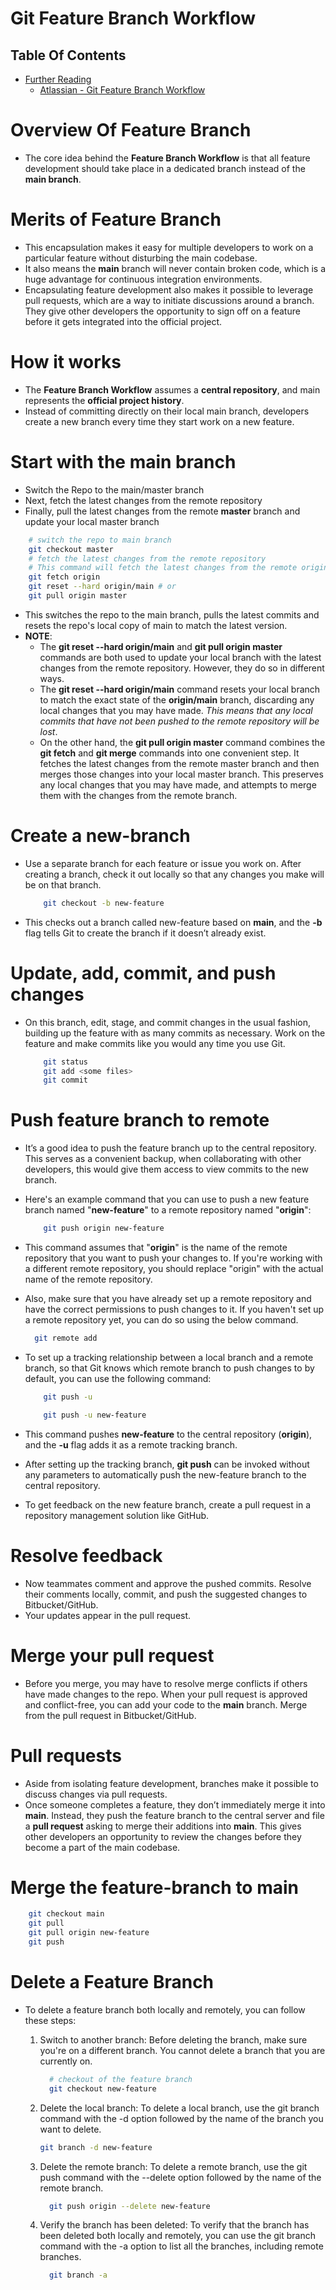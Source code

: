 # Git Feature Branch Workflow

## Table Of Contents
- [Further Reading]()
  - [Atlassian - Git Feature Branch Workflow](https://www.atlassian.com/git/tutorials/comparing-workflows/feature-branch-workflow)


# Overview Of Feature Branch
* The core idea behind the __Feature Branch Workflow__ is that all feature development should take place in a dedicated branch instead of the __main branch__. 

# Merits of Feature Branch
* This encapsulation makes it easy for multiple developers to work on a particular feature without disturbing the main codebase.
* It also means the __main__ branch will never contain broken code, which is a huge advantage for continuous integration environments. 
* Encapsulating feature development also makes it possible to leverage pull requests, which are a way to initiate discussions around a branch. They give other developers the opportunity to sign off on a feature before it gets integrated into the official project.

# How it works
* The __Feature Branch Workflow__ assumes a __central repository__, and main represents the __official project history__. 
* Instead of committing directly on their local main branch, developers create a new branch every time they start work on a new feature.

# Start with the main branch
* Switch the Repo to the main/master branch
* Next, fetch the latest changes from the remote repository
* Finally, pull the latest changes from the remote __master__ branch and update your local master branch
```sh
    # switch the repo to main branch
    git checkout master
    # fetch the latest changes from the remote repository
    # This command will fetch the latest changes from the remote origin repository, but will not modify your local master branch.
    git fetch origin
    git reset --hard origin/main # or
    git pull origin master
```
* This switches the repo to the main branch, pulls the latest commits and resets the repo's local copy of main to match the latest version.
* __NOTE__: 
  * The __git reset --hard origin/main__ and __git pull origin master__ commands are both used to update your local branch with the latest changes from the remote repository. However, they do so in different ways.
  * The __git reset --hard origin/main__ command resets your local branch to match the exact state of the __origin/main__ branch, discarding any local changes that you may have made. _This means that any local commits that have not been pushed to the remote repository will be lost_.
  * On the other hand, the __git pull origin master__ command combines the __git fetch__ and __git merge__ commands into one convenient step. It fetches the latest changes from the remote master branch and then merges those changes into your local master branch. This preserves any local changes that you may have made, and attempts to merge them with the changes from the remote branch.

# Create a new-branch
* Use a separate branch for each feature or issue you work on. After creating a branch, check it out locally so that any changes you make will be on that branch.

  ```sh
      git checkout -b new-feature
  ```
* This checks out a branch called new-feature based on __main__, and the __-b__ flag tells Git to create the branch if it doesn’t already exist.

# Update, add, commit, and push changes
* On this branch, edit, stage, and commit changes in the usual fashion, building up the feature with as many commits as necessary. Work on the feature and make commits like you would any time you use Git. 

  ```sh
      git status
      git add <some files>
      git commit 
  ```

# Push feature branch to remote
* It’s a good idea to push the feature branch up to the central repository. This serves as a convenient backup, when collaborating with other developers, this would give them access to view commits to the new branch.

* Here's an example command that you can use to push a new feature branch named "__new-feature__" to a remote repository named "__origin__":
  ```sh
      git push origin new-feature
  ```
* This command assumes that "__origin__" is the name of the remote repository that you want to push your changes to. If you're working with a different remote repository, you should replace "origin" with the actual name of the remote repository.
  
* Also, make sure that you have already set up a remote repository and have the correct permissions to push changes to it. If you haven't set up a remote repository yet, you can do so using the below command.

  ```sh
    git remote add
  ```

* To set up a tracking relationship between a local branch and a remote branch, so that Git knows which remote branch to push changes to by default, you can use the following command:

  ```sh
      git push -u
  ```

  ```sh
      git push -u new-feature
  ```
* This command pushes __new-feature__ to the central repository (__origin__), and the __-u__ flag adds it as a remote tracking branch.
* After setting up the tracking branch, __git push__ can be invoked without any parameters to automatically push the new-feature branch to the central repository. 
* To get feedback on the new feature branch, create a pull request in a repository management solution like GitHub.

# Resolve feedback
* Now teammates comment and approve the pushed commits. Resolve their comments locally, commit, and push the suggested changes to Bitbucket/GitHub.
* Your updates appear in the pull request.

# Merge your pull request
* Before you merge, you may have to resolve merge conflicts if others have made changes to the repo. When your pull request is approved and conflict-free, you can add your code to the __main__ branch. Merge from the pull request in Bitbucket/GitHub.

# Pull requests
* Aside from isolating feature development, branches make it possible to discuss changes via pull requests.
* Once someone completes a feature, they don’t immediately merge it into __main__. Instead, they push the feature branch to the central server and file a __pull request__ asking to merge their additions into __main__. This gives other developers an opportunity to review the changes before they become a part of the main codebase.

# Merge the feature-branch to main
```sh
    git checkout main
    git pull
    git pull origin new-feature
    git push
```

# Delete a Feature Branch
* To delete a feature branch both locally and remotely, you can follow these steps:
  1. Switch to another branch: Before deleting the branch, make sure you're on a different branch. You cannot delete a branch that you are currently on.

      ```sh
        # checkout of the feature branch
        git checkout new-feature
      ```
  2. Delete the local branch: To delete a local branch, use the git branch command with the -d option followed by the name of the branch you want to delete.

      ```sh
      git branch -d new-feature
      ```
  3. Delete the remote branch: To delete a remote branch, use the git push command with the --delete option followed by the name of the remote branch.

      ```sh
        git push origin --delete new-feature
      ```
  4. Verify the branch has been deleted: To verify that the branch has been deleted both locally and remotely, you can use the git branch command with the -a option to list all the branches, including remote branches.

      ```sh
        git branch -a
      ```